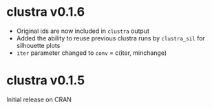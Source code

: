 # clustra v0.1.6
* Original ids are now included in `clustra` output
* Added the ability to reuse previous clustra runs by `clustra_sil` for silhouette plots
* `iter` parameter changed to `conv` = c(iter, minchange)

# clustra v0.1.5
Initial release on CRAN